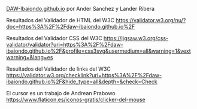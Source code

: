 [DAW-Ibaiondo.github.io](https://daw-ibaiondo.github.io/) por Ander Sanchez y Lander Ribera

Resultados del Validador de HTML del W3C
https://validator.w3.org/nu/?doc=https%3A%2F%2Fdaw-ibaiondo.github.io%2F

Resultados del Validador CSS del W3C 
https://jigsaw.w3.org/css-validator/validator?uri=https%3A%2F%2Fdaw-ibaiondo.github.io%2F&profile=css3svg&usermedium=all&warning=1&vextwarning=&lang=es

Resultados del Validador de links del W3C 
https://validator.w3.org/checklink?uri=https%3A%2F%2Fdaw-ibaiondo.github.io%2F&hide_type=all&depth=&check=Check

El cursor es un trabajo de Andrean Prabowo
https://www.flaticon.es/iconos-gratis/clicker-del-mouse 
